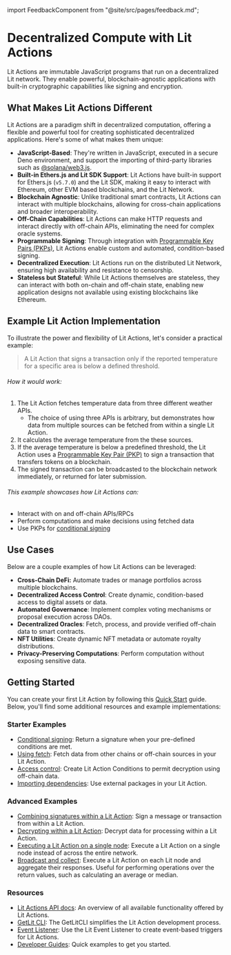 import FeedbackComponent from "@site/src/pages/feedback.md";

# Decentralized Compute with Lit Actions

Lit Actions are immutable JavaScript programs that run on a decentralized Lit network. They enable powerful, blockchain-agnostic applications with built-in cryptographic capabilities like signing and encryption.

## What Makes Lit Actions Different

Lit Actions are a paradigm shift in decentralized computation, offering a flexible and powerful tool for creating sophisticated decentralized applications. Here's some of what makes them unique:

- **JavaScript-Based**: They're written in JavaScript, executed in a secure Deno environment, and support the importing of third-party libraries such as [@solana/web3.js](https://github.com/solana-labs/solana-web3.js).
- **Built-in Ethers.js and Lit SDK Support**: Lit Actions have built-in support for Ethers.js (`v5.7.0`) and the Lit SDK, making it easy to interact with Ethereum, other EVM based blockchains, and the Lit Network.
- **Blockchain Agnostic**: Unlike traditional smart contracts, Lit Actions can interact with multiple blockchains, allowing for cross-chain applications and broader interoperability.
- **Off-Chain Capabilities**: Lit Actions can make HTTP requests and interact directly with off-chain APIs, eliminating the need for complex oracle systems.
- **Programmable Signing**: Through integration with [Programmable Key Pairs (PKPs)](../../user-wallets/pkps/overview.md), Lit Actions enable custom and automated, condition-based signing.
- **Decentralized Execution**: Lit Actions run on the distributed Lit Network, ensuring high availability and resistance to censorship.
- **Stateless but Stateful**: While Lit Actions themselves are stateless, they can interact with both on-chain and off-chain state, enabling new application designs not available using existing blockchains like Ethereum.

## Example Lit Action Implementation

To illustrate the power and flexibility of Lit Actions, let's consider a practical example:

 > A Lit Action that signs a transaction only if the reported temperature for a specific area is below a defined threshold.

###### How it would work:

1. The Lit Action fetches temperature data from three different weather APIs.
   - The choice of using three APIs is arbitrary, but demonstrates how data from multiple sources can be fetched from within a single Lit Action.
2. It calculates the average temperature from the these sources.
3. If the average temperature is below a predefined threshold, the Lit Action uses a [Programmable Key Pair (PKP)](../../user-wallets/pkps/overview.md) to sign a transaction that transfers tokens on a blockchain.
4. The signed transaction can be broadcasted to the blockchain network immediately, or returned for later submission.

###### This example showcases how Lit Actions can:

- Interact with on and off-chain APIs/RPCs
- Perform computations and make decisions using fetched data
- Use PKPs for [conditional signing](./conditional-signing.md)

## Use Cases

Below are a couple examples of how Lit Actions can be leveraged:

- **Cross-Chain DeFi:** Automate trades or manage portfolios across multiple blockchains.
- **Decentralized Access Control**: Create dynamic, condition-based access to digital assets or data.
- **Automated Governance**: Implement complex voting mechanisms or proposal execution across DAOs.
- **Decentralized Oracles**: Fetch, process, and provide verified off-chain data to smart contracts.
- **NFT Utilities**: Create dynamic NFT metadata or automate royalty distributions.
- **Privacy-Preserving Computations**: Perform computation without exposing sensitive data.

## Getting Started

You can create your first Lit Action by following this [Quick Start](../serverless-signing/quick-start.md) guide. Below, you'll find some additional resources and example implementations:

### Starter Examples

- [Conditional signing](../serverless-signing/conditional-signing.md): Return a signature when your pre-defined conditions are met.
- [Using fetch](../serverless-signing/fetch.md): Fetch data from other chains or off-chain sources in your Lit Action.
- [Access control](../access-control/lit-action-conditions.md): Create Lit Action Conditions to permit decryption using off-chain data. 
- [Importing dependencies](../serverless-signing/dependencies.md): Use external packages in your Lit Action.

### Advanced Examples

- [Combining signatures within a Lit Action](../serverless-signing/combining-signatures.md): Sign a message or transaction from within a Lit Action.
- [Decrypting within a Lit Action](../serverless-signing/combining-decryption-shares.md): Decrypt data for processing within a Lit Action.
- [Executing a Lit Action on a single node](../serverless-signing/run-once.md): Execute a Lit Action on a single node instead of across the entire network.
- [Broadcast and collect](../serverless-signing/broadcast-and-collect.md): Execute a Lit Action on each Lit node and aggregate their responses. Useful for performing operations over the return values, such as calculating an average or median. 

### Resources

- [Lit Actions API docs](https://actions-docs.litprotocol.com/): An overview of all available functionality offered by Lit Actions.
- [GetLit CLI](../../tools/getlit-cli.md): The GetLitCLI simplifies the Lit Action development process.
- [Event Listener](../../tools/event-listener.md): Use the Lit Event Listener to create event-based triggers for Lit Actions.
- [Developer Guides](https://github.com/LIT-Protocol/developer-guides-code/tree/master): Quick examples to get you started. 

<FeedbackComponent/>
